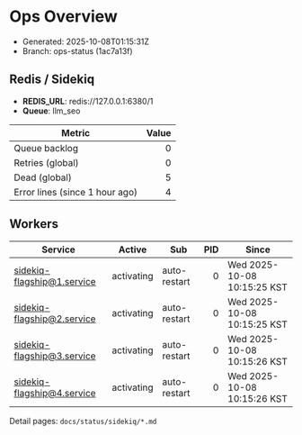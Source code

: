 # Ops Overview

- Generated: 2025-10-08T01:15:31Z
- Branch: ops-status (1ac7a13f)

## Redis / Sidekiq
- **REDIS_URL**: redis://127.0.0.1:6380/1
- **Queue**: llm_seo

| Metric | Value |
|---|---:|
| Queue backlog | 0 |
| Retries (global) | 0 |
| Dead (global) | 5 |
| Error lines (since 1 hour ago) | 4 |

## Workers
| Service | Active | Sub | PID | Since |
|---|---|---|---:|---|
| sidekiq-flagship@1.service | activating | auto-restart | 0 | Wed 2025-10-08 10:15:25 KST |
| sidekiq-flagship@2.service | activating | auto-restart | 0 | Wed 2025-10-08 10:15:25 KST |
| sidekiq-flagship@3.service | activating | auto-restart | 0 | Wed 2025-10-08 10:15:26 KST |
| sidekiq-flagship@4.service | activating | auto-restart | 0 | Wed 2025-10-08 10:15:26 KST |

Detail pages: `docs/status/sidekiq/*.md`
